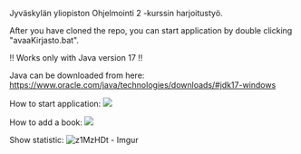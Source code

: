 Jyväskylän yliopiston Ohjelmointi 2 -kurssin harjoitustyö.

After you have cloned the repo, you can start application by double clicking "avaaKirjasto.bat".

!! Works only with Java version 17 !! 

Java can be downloaded from here:
https://www.oracle.com/java/technologies/downloads/#jdk17-windows


How to start application:
<img src="https://imgur.com/a/tleVUsl.gif">

How to add a book:
![](https://imgur.com/a/D8yxjz6.gif)

Show statistic:
![z1MzHDt - Imgur](https://user-images.githubusercontent.com/89894700/158526838-5591d84a-362b-4aad-8196-46b468d0e7f2.gif)

